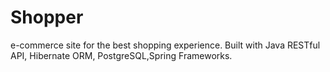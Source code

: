 # Shopper
e-commerce site for the best shopping experience.
Built with Java RESTful API, Hibernate ORM, PostgreSQL,Spring Frameworks. 
